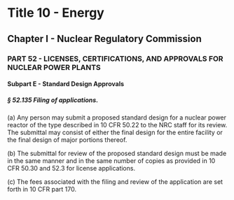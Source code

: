 
# Title 10 - Energy
## Chapter I - Nuclear Regulatory Commission
### PART 52 - LICENSES, CERTIFICATIONS, AND APPROVALS FOR NUCLEAR POWER PLANTS
#### Subpart E - Standard Design Approvals
##### § 52.135 Filing of applications.

(a) Any person may submit a proposed standard design for a nuclear power reactor of the type described in 10 CFR 50.22 to the NRC staff for its review. The submittal may consist of either the final design for the entire facility or the final design of major portions thereof.

(b) The submittal for review of the proposed standard design must be made in the same manner and in the same number of copies as provided in 10 CFR 50.30 and 52.3 for license applications.

(c) The fees associated with the filing and review of the application are set forth in 10 CFR part 170.
